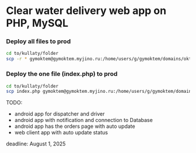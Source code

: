 # Clear water delivery web app on PHP, MySQL

### Deploy all files to prod
```bash
cd to/kullaty/folder
scp -r * gymoktem@gymoktem.myjino.ru:/home/users/g/gymoktem/domains/oktemsec.ru/water/
```

### Deploy the one file (index.php) to prod
```bash
cd to/kullaty/folder
scp index.php gymoktem@gymoktem.myjino.ru:/home/users/g/gymoktem/domains/oktemsec.ru/water/
```

TODO:

- android app for dispatcher and driver
- android app with notification and connection to Database
- android app has the orders page with auto update
- web client app with auto update status

deadline: August 1, 2025